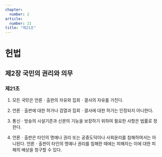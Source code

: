 ```yaml
---
chapter:
  number: 2
article:
  number: 21
title: "제21조"
---
```

# 헌법

## 제2장 국민의 권리와 의무

### 제21조

1. 모든 국민은 언론ㆍ출판의 자유와 집회ㆍ결사의 자유를 가진다.

2. 언론ㆍ출판에 대한 허가나 검열과 집회ㆍ결사에 대한 허가는 인정되지 아니한다.

3. 통신ㆍ방송의 시설기준과 신문의 기능을 보장하기 위하여 필요한 사항은 법률로 정한다.

4. 언론ㆍ출판은 타인의 명예나 권리 또는 공중도덕이나 사회윤리를 침해하여서는 아니된다. 언론ㆍ출판이 타인의 명예나 권리를 침해한 때에는 피해자는 이에 대한 피해의 배상을 청구할 수 있다.
